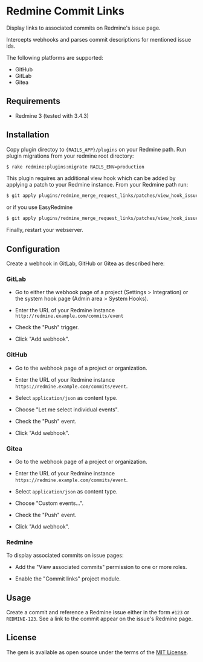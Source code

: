 # Redmine Commit Links

Display links to associated commits on Redmine's issue page.

Intercepts webhooks and parses commit descriptions for mentioned issue ids.

The following platforms are supported:

* GitHub
* GitLab
* Gitea


## Requirements

* Redmine 3 (tested with 3.4.3)

## Installation

Copy plugin directoy to `{RAILS_APP}/plugins` on your Redmine
path. Run plugin migrations from your redmine root directory:

```bash
$ rake redmine:plugins:migrate RAILS_ENV=production
```

This plugin requires an additional view hook which can be added by
applying a patch to your Redmine instance. From your Redmine path run:

```bash
$ git apply plugins/redmine_merge_request_links/patches/view_hook_issues_show_after_details_redmine_3.4.patch
```

or if you use EasyRedmine
```bash
$ git apply plugins/redmine_merge_request_links/patches/view_hook_issues_show_after_details_easyredmine.patch
```

Finally, restart your webserver.


## Configuration

Create a webhook in GitLab, GitHub or Gitea as described here:

### GitLab

* Go to either the webhook page of a project (Settings > Integration)
  or the system hook page (Admin area > System Hooks).

* Enter the URL of your Redmine instance
  `http://redmine.example.com/commits/event`

* Check the "Push" trigger.

* Click "Add webhook".

### GitHub

* Go to the webhook page of a project or organization.

* Enter the URL of your Redmine instance
  `https://redmine.example.com/commits/event`.

* Select `application/json` as content type.

* Choose "Let me select individual events".

* Check the "Push" event.

* Click "Add webhook".

### Gitea

* Go to the webhook page of a project or organization.

* Enter the URL of your Redmine instance
  `https://redmine.example.com/commits/event`.

* Select `application/json` as content type.

* Choose "Custom events...".

* Check the "Push" event.

* Click "Add webhook".

### Redmine

To display associated commits on issue pages:

* Add the "View associated commits" permission to one or more
  roles.

* Enable the "Commit links" project module.


## Usage

Create a commit and reference a Redmine issue either in the
form `#123` or `REDMINE-123`. See a link to the commit appear
on the issue's Redmine page.

## License

The gem is available as open source under the terms of the
[MIT License](http://opensource.org/licenses/MIT).
